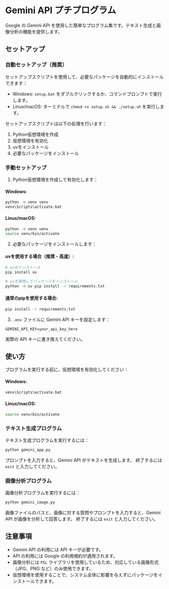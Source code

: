 # Gemini API プチプログラム

Google の Gemini API を使用した簡単なプログラム集です。テキスト生成と画像分析の機能を提供します。

## セットアップ

### 自動セットアップ（推奨）

セットアップスクリプトを使用して、必要なパッケージを自動的にインストールできます：

- Windows: `setup.bat` をダブルクリックするか、コマンドプロンプトで実行します。
- Linux/macOS: ターミナルで `chmod +x setup.sh && ./setup.sh` を実行します。

セットアップスクリプトは以下の処理を行います：
1. Python仮想環境を作成
2. 仮想環境を有効化
3. uvをインストール
4. 必要なパッケージをインストール

### 手動セットアップ

1. Python仮想環境を作成して有効化します：

#### Windows:
```bash
python -m venv venv
venv\Scripts\activate.bat
```

#### Linux/macOS:
```bash
python -m venv venv
source venv/bin/activate
```

2. 必要なパッケージをインストールします：

#### uvを使用する場合（推奨・高速）:

```bash
# uvのインストール
pip install uv

# uvを使用してパッケージをインストール
python -m uv pip install -r requirements.txt
```

#### 通常のpipを使用する場合:

```bash
pip install -r requirements.txt
```

3. `.env` ファイルに Gemini API キーを設定します：

```
GEMINI_API_KEY=your_api_key_here
```

実際の API キーに書き換えてください。

## 使い方

プログラムを実行する前に、仮想環境を有効化してください：

#### Windows:
```bash
venv\Scripts\activate.bat
```

#### Linux/macOS:
```bash
source venv/bin/activate
```

### テキスト生成プログラム

テキスト生成プログラムを実行するには：

```bash
python gemini_app.py
```

プロンプトを入力すると、Gemini API がテキストを生成します。
終了するには `exit` と入力してください。

### 画像分析プログラム

画像分析プログラムを実行するには：

```bash
python gemini_image.py
```

画像ファイルのパスと、画像に対する質問やプロンプトを入力すると、Gemini API が画像を分析して回答します。
終了するには `exit` と入力してください。

## 注意事項

- Gemini API の利用には API キーが必要です。
- API の利用には Google の利用規約が適用されます。
- 画像分析には `PIL` ライブラリを使用しているため、対応している画像形式（JPG、PNG など）のみ使用できます。
- 仮想環境を使用することで、システム全体に影響を与えずにパッケージをインストールできます。 